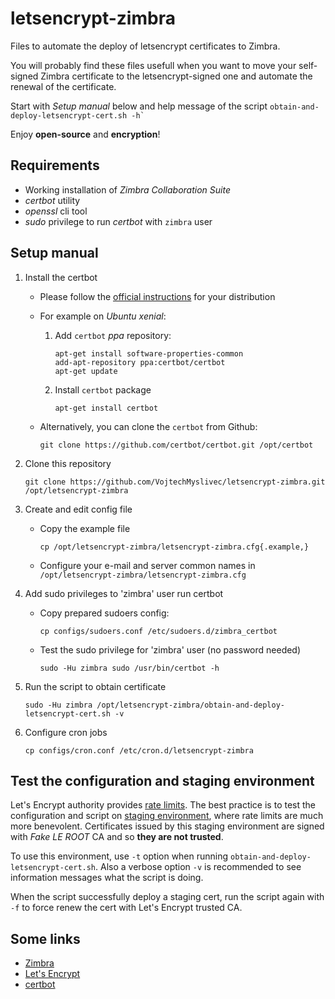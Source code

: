 # letsencrypt-zimbra

Files to automate the deploy of letsencrypt certificates to Zimbra.

You will probably find these files usefull when you want to move your
self-signed Zimbra certificate to the letsencrypt-signed one and automate the
renewal of the certificate.

Start with *Setup manual* below and help message of the script
    ```
    obtain-and-deploy-letsencrypt-cert.sh -h`
    ```

Enjoy **open-source** and **encryption**!


## Requirements

- Working installation of *Zimbra Collaboration Suite*
- *certbot* utility
- *openssl* cli tool
- *sudo* privilege to run *certbot* with `zimbra` user


## Setup manual

1. Install the certbot

    - Please follow the [official instructions](https://certbot.eff.org/)
      for your distribution

    - For example on *Ubuntu xenial*:

        1. Add `certbot` *ppa* repository:

            ```
            apt-get install software-properties-common
            add-apt-repository ppa:certbot/certbot
            apt-get update
            ```

        2. Install `certbot` package

            ```
            apt-get install certbot
            ```

    - Alternatively, you can clone the `certbot` from Github:

        ```
        git clone https://github.com/certbot/certbot.git /opt/certbot
        ```

2. Clone this repository

    ```
    git clone https://github.com/VojtechMyslivec/letsencrypt-zimbra.git /opt/letsencrypt-zimbra
    ```

3. Create and edit config file

    - Copy the example file

        ```
        cp /opt/letsencrypt-zimbra/letsencrypt-zimbra.cfg{.example,}
        ```

    - Configure your e-mail and server common names in
      `/opt/letsencrypt-zimbra/letsencrypt-zimbra.cfg`


4. Add sudo privileges to 'zimbra' user run certbot

    - Copy prepared sudoers config:

        ```
        cp configs/sudoers.conf /etc/sudoers.d/zimbra_certbot
        ```

    - Test the sudo privilege for 'zimbra' user (no password needed)

        ```
        sudo -Hu zimbra sudo /usr/bin/certbot -h
        ```

5. Run the script to obtain certificate

    ```
    sudo -Hu zimbra /opt/letsencrypt-zimbra/obtain-and-deploy-letsencrypt-cert.sh -v
    ```

6. Configure cron jobs

    ```
    cp configs/cron.conf /etc/cron.d/letsencrypt-zimbra
    ```


## Test the configuration and staging environment

Let's Encrypt authority provides [rate
limits](https://letsencrypt.org/docs/rate-limits/).  The best practice is to
test the configuration and script on [staging
environment](https://letsencrypt.org/docs/staging-environment/), where rate
limits are much more benevolent. Certificates issued by this staging
environment are signed with *Fake LE ROOT* CA and so **they are not trusted**.

To use this environment, use `-t` option when running
`obtain-and-deploy-letsencrypt-cert.sh`. Also a verbose option `-v` is
recommended to see information messages what the script is doing.

When the script successfully deploy a staging cert, run the script again
with `-f` to force renew the cert with Let's Encrypt trusted CA.


## Some links

- [Zimbra](https://www.zimbra.org/)
- [Let's Encrypt](https://letsencrypt.org/)
- [certbot](https://github.com/certbot/certbot)

